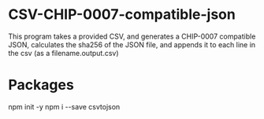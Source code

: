 # CSV-CHIP-0007-compatible-json
This program takes a provided CSV, and generates a CHIP-0007 compatible JSON, calculates the sha256 of the JSON file, and appends it to each line in the csv (as a filename.output.csv)

# Packages
npm init -y
npm i --save csvtojson
